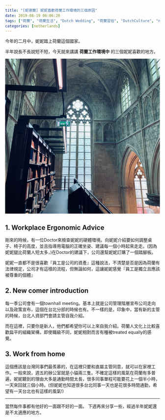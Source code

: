 ```yaml
---
title: "[妮德蘭] 妮妮喜歡荷蘭工作環境的三個原因"
date: 2019-08-19 06:06:20
tags: ["荷蘭", "荷蘭生活", "Dutch Wedding", "荷蘭習俗", "DutchCulture", "netherlands", "Dutch", "Life", "DutchLife", "NL", "workinNetherlands", "lifeinNetherlands"]
categories: [netherlands]
---
```

今年的二月中，妮妮踏上荷蘭這個國家。


半年說長不長說短不短，今天就來講講 **荷蘭工作環境中** 的三個妮妮喜歡的地方。



![](/images/3goodpoints.jpg) 



<!--more-->



## 1. Workplace Ergonomic Advice
剛來的時候，有一位Doctor來檢查妮妮的硬體環境。向妮妮介紹要如何調整桌子、椅子的高度，並且指導用電腦的正確坐姿、建議每一個小時起來走走。(因為妮妮腿比荷蘭人短太多，)在Doctor的建議下，公司還幫妮妮訂購了一個踏腳板。



妮妮一直都不是很喜歡『員工是公司的資產』這種說法，不清楚是否是因為荷蘭有法律規定，公司才有這樣的流程，但無論如何，這讓妮妮感覺『員工是獨立且應該被尊重的個體』



## 2. New comer introduction
每一季公司會有一個townhall meeting。基本上就是公司管理階層宣布公司走向以及政策宣布，這個在台北分部的時候也有。不一樣的是，印象中，當有新的主管的時候，台北人資部門會請主管自我介紹。



而在這裡，只要你是新人，他們都希望你可以上來自我介紹。荷蘭人文化上比較喜歡扁平的組織架構，即使職級不同，妮妮相對而言有種被treated equally的感覺。



## 3. Work from home
這個應該是台灣同事們最羨慕的，在這裡只要和直屬主管同意，就可以在家裡工作。一般來說，週五的辦公室就是小貓兩三隻。不確定這樣的風氣在荷蘭有多普遍，妮妮聽到的理由大多是通勤時間太長，很多同事單程可能要花上一個半小時，一天來回就三個小時。(但妮妮也知道很多台北同事一天也是花很多時間通勤，希望有一天台北也有這樣的風氣!)


------------------------------------------------------------------
當然每件事都有他好的一面跟不好的一面。
下週再來分享一些，經過半年妮妮還是不太適應的地方。


